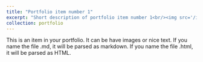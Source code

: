 ```yaml
---
title: "Portfolio item number 1"
excerpt: "Short description of portfolio item number 1<br/><img src='/images/duan-yiran.jpg'>"
collection: portfolio
---
```


This is an item in your portfolio. It can be have images or nice text. If you name the file .md, it will be parsed as markdown. If you name the file .html, it will be parsed as HTML. 
